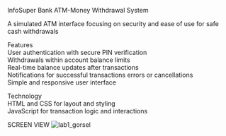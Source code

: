 InfoSuper Bank ATM-Money Withdrawal System  

A simulated ATM interface focusing on security and ease of use for safe cash withdrawals  

Features  
User authentication with secure PIN verification  
Withdrawals within account balance limits  
Real-time balance updates after transactions  
Notifications for successful transactions errors or cancellations  
Simple and responsive user interface  

Technology  
HTML and CSS for layout and styling  
JavaScript for transaction logic and interactions  

SCREEN VIEW
![lab1_gorsel](https://github.com/user-attachments/assets/4e80d60a-6a05-4d2c-b681-f3c55ff98d38)
